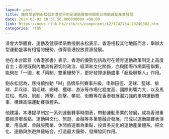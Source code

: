```yaml
---
layout: post
title: 體育學者劉永松倡本港提早制定運動賽事時間表以帶動運動產業發展
date: 2024-03-02 10:31:56.000000000 +08:00
link: https://news.rthk.hk/rthk/ch/component/k2/1742754-20240302.htm
categories: rthk
---
```


浸會大學體育、運動及健康學系教授劉永松表示，香港相較其他地區而言，舉辦大型運動盛事有相當的優勢，值得香港投放資源發展。

他在本台節目《香港家書》表示，香港的優勢包括政府在體育運動政策制定上高度自主；香港既與內地具有密切的政治、經濟和文化關係，亦與國際市場緊密聯繫，能夠在「一國」和「兩制」雙重優勢下，更好發揮運動盛事「超級聯繫人」作用。

劉永松認為，應持續推動「M」品牌系列賽事升級，申辦田徑、足球、籃球、排球、乒乓球、羽毛球、網球、欖球、游泳等市場化程度高、國際影響力大，以及馬拉松、馬術、帆船、搏擊、劍擊、攀岩、街舞等在香港發展潛力強的單項運動賽事，構建高端運動賽事體系。

他建議，本港提早制定一系列運動賽事時間表，帶動運動產業的發展，成為香港重要經濟增長點。運動與文化、旅遊、金融等多業態融合發展，形成以運動競賽表演業、用品業、金融服務業、休閒旅遊業為重點，投資多元化的運動產業體系。把文化、運動與旅遊無縫結合，打造最大優勢，發揮協同作用。
